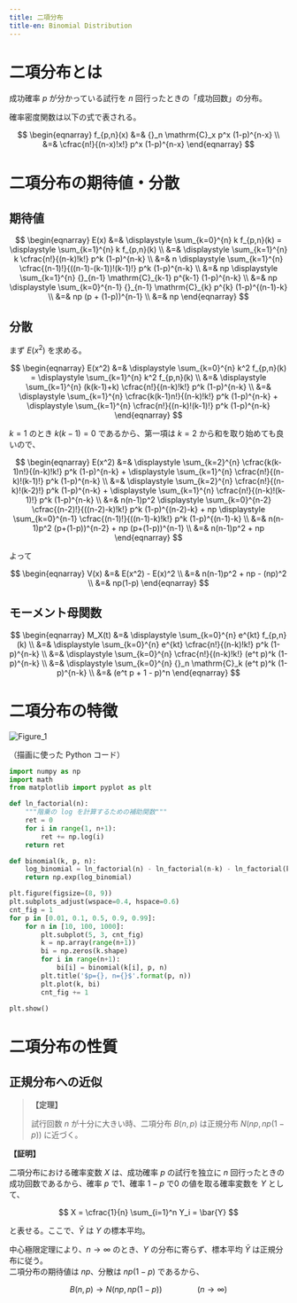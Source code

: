 ```yaml
---
title: 二項分布
title-en: Binomial Distribution
---
```


# 二項分布とは

成功確率 $p$ が分かっている試行を $n$ 回行ったときの「成功回数」の分布。

確率密度関数は以下の式で表される。

$$
\begin{eqnarray}
	f_{p,n}(x)
	&=& {}_n \mathrm{C}_x p^x (1-p)^{n-x}
	\\ &=& \cfrac{n!}{(n-x)!x!} p^x (1-p)^{n-x}
\end{eqnarray}
$$

# 二項分布の期待値・分散

## 期待値

$$
\begin{eqnarray}
  E(x) &=& \displaystyle \sum_{k=0}^{n} k f_{p,n}(k) = \displaystyle \sum_{k=1}^{n} k f_{p,n}(k)
  \\ &=&
  \displaystyle \sum_{k=1}^{n} k \cfrac{n!}{(n-k)!k!} p^k (1-p)^{n-k}
  \\ &=&
  n \displaystyle \sum_{k=1}^{n} \cfrac{(n-1)!}{((n-1)-(k-1))!(k-1)!} p^k (1-p)^{n-k}
  \\ &=&
  np \displaystyle \sum_{k=1}^{n} {}_{n-1} \mathrm{C}_{k-1} p^{k-1} (1-p)^{n-k}
  \\ &=&
  np \displaystyle \sum_{k=0}^{n-1} {}_{n-1} \mathrm{C}_{k} p^{k} (1-p)^{(n-1)-k}
  \\ &=&
  np (p + (1-p))^{n-1}
  \\ &=&
  np
\end{eqnarray}
$$

## 分散

まず $E(x^2)$ を求める。

$$
\begin{eqnarray}
  E(x^2) &=& \displaystyle \sum_{k=0}^{n} k^2 f_{p,n}(k) = \displaystyle \sum_{k=1}^{n} k^2 f_{p,n}(k)
  \\ &=&
  \displaystyle \sum_{k=1}^{n} (k(k-1)+k) \cfrac{n!}{(n-k)!k!} p^k (1-p)^{n-k}
  \\ &=&
  \displaystyle \sum_{k=1}^{n} \cfrac{k(k-1)n!}{(n-k)!k!} p^k (1-p)^{n-k} +
  \displaystyle \sum_{k=1}^{n} \cfrac{n!}{(n-k)!(k-1)!} p^k (1-p)^{n-k}
\end{eqnarray}
$$

$k=1$ のとき $k(k-1)=0$ であるから、第一項は $k=2$ から和を取り始めても良いので、

$$
\begin{eqnarray}
  E(x^2) &=&
  \displaystyle \sum_{k=2}^{n} \cfrac{k(k-1)n!}{(n-k)!k!} p^k (1-p)^{n-k} +
  \displaystyle \sum_{k=1}^{n} \cfrac{n!}{(n-k)!(k-1)!} p^k (1-p)^{n-k}
  \\ &=&
  \displaystyle \sum_{k=2}^{n} \cfrac{n!}{(n-k)!(k-2)!} p^k (1-p)^{n-k} +
  \displaystyle \sum_{k=1}^{n} \cfrac{n!}{(n-k)!(k-1)!} p^k (1-p)^{n-k}
  \\ &=&
  n(n-1)p^2 \displaystyle \sum_{k=0}^{n-2} \cfrac{(n-2)!}{((n-2)-k)!k!} p^k (1-p)^{(n-2)-k} +
  np \displaystyle \sum_{k=0}^{n-1} \cfrac{(n-1)!}{((n-1)-k)!k!} p^k (1-p)^{(n-1)-k}
  \\ &=&
  n(n-1)p^2 (p+(1-p))^{n-2} +
  np (p+(1-p))^{n-1}
  \\ &=&
  n(n-1)p^2 + np
\end{eqnarray}
$$

よって

$$
\begin{eqnarray}
  V(x) &=& E(x^2) - E(x)^2
  \\ &=&
  n(n-1)p^2 + np - (np)^2
  \\ &=&
  np(1-p)
\end{eqnarray}
$$

## モーメント母関数

$$
\begin{eqnarray}
	M_X(t) &=& \displaystyle \sum_{k=0}^{n} e^{kt} f_{p,n}(k)
	\\ &=&
	\displaystyle \sum_{k=0}^{n} e^{kt}
	\cfrac{n!}{(n-k)!k!} p^k (1-p)^{n-k}
	\\ &=&
	\displaystyle \sum_{k=0}^{n}
	\cfrac{n!}{(n-k)!k!} (e^t p)^k (1-p)^{n-k}
	\\ &=&
	\displaystyle \sum_{k=0}^{n}
	{}_n \mathrm{C}_k (e^t p)^k (1-p)^{n-k}
	\\ &=&
	(e^t p + 1 - p)^n
\end{eqnarray}
$$


# 二項分布の特徴

![Figure_1](https://user-images.githubusercontent.com/13412823/212012103-71c759ed-4bbd-423b-9260-6011ae86591d.png)

（描画に使った Python コード）
```python
import numpy as np
import math
from matplotlib import pyplot as plt

def ln_factorial(n):
	"""階乗の log を計算するための補助関数"""
	ret = 0
	for i in range(1, n+1):
		ret += np.log(i)
	return ret

def binomial(k, p, n):
	log_binomial = ln_factorial(n) - ln_factorial(n-k) - ln_factorial(k) + k * np.log(p) + (n-k) * np.log(1-p)
	return np.exp(log_binomial)

plt.figure(figsize=(8, 9))
plt.subplots_adjust(wspace=0.4, hspace=0.6)
cnt_fig = 1
for p in [0.01, 0.1, 0.5, 0.9, 0.99]:
	for n in [10, 100, 1000]:
		plt.subplot(5, 3, cnt_fig)
		k = np.array(range(n+1))
		bi = np.zeros(k.shape)
		for i in range(n+1):
			bi[i] = binomial(k[i], p, n)
		plt.title('$p={}, n={}$'.format(p, n))
		plt.plot(k, bi)
		cnt_fig += 1

plt.show()
```


# 二項分布の性質

## 正規分布への近似

> **【定理】**
> 
> 試行回数 $n$ が十分に大きい時、二項分布 $B(n, p)$ は正規分布 $N(np, np(1-p))$ に近づく。

**【証明】**

二項分布における確率変数 $X$ は、成功確率 $p$ の試行を独立に $n$ 回行ったときの成功回数であるから、確率 $p$ で1、確率 $1-p$ で0 の値を取る確率変数を $Y$ として、

$$
X = \cfrac{1}{n} \sum_{i=1}^n Y_i = \bar{Y}
$$

と表せる。ここで、$\bar{Y}$ は $Y$ の標本平均。

中心極限定理により、$n \to \infty$ のとき、$Y$ の分布に寄らず、標本平均 $\bar{Y}$ は正規分布に従う。  
二項分布の期待値は $np$、分散は $np(1-p)$ であるから、

$$
B(n, p) \to N(np, np(1-p)) \qquad\qquad (n \to \infty)
$$